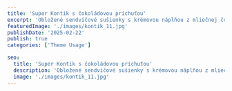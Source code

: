 ```yaml
---
title: 'Super Kontik s čokoládovou príchuťou'
excerpt: 'Obložené sendvičové sušienky s krémovou náplňou z mliečnej čokolády.'
featuredImage: './images/kontik_11.jpg'
publishDate: '2025-02-22'
publish: true
categories: ['Theme Usage']

seo:
  title: 'Super Kontik s čokoládovou príchuťou'
  description: 'Obložené sendvičové sušienky s krémovou náplňou z mliečnej čokolády.'
  image: './images/kontik_11.jpg'
---
```

